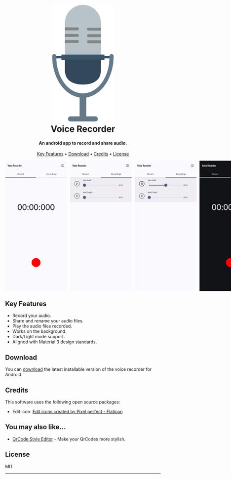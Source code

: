 
<h1 align="center">
  <br>
  <a><img src="https://github.com/Magiclogon/Voice-Recorder/blob/master/images/logo/Logo_SVG.svg" alt="Voice Recorder" width="200"></a>
  <br>
  Voice Recorder
  <br>
</h1>

<h4 align="center">An android app to record and share audio.</h4>


<p align="center">
  <a href="#key-features">Key Features</a> •
  <a href="#download">Download</a> •
  <a href="#credits">Credits</a> •
  <a href="#license">License</a>
</p>

<div style="display: flex;">
    <img src="https://github.com/Magiclogon/Voice-Recorder/blob/master/images/demo/RecorderLight1.png" alt="Screenshot 1" style="width: 200px; height: auto; margin-right: 10px;">
    <img src="https://github.com/Magiclogon/Voice-Recorder/blob/master/images/demo/RecorderLight2.png" alt="Screenshot 2" style="width: 200px; height: auto; margin-right: 10px;">
    <img src="https://github.com/Magiclogon/Voice-Recorder/blob/master/images/demo/RecorderLight3.png" alt="Screenshot 3" style="width: 200px; height: auto; margin-right: 10px;">
  <img src="https://github.com/Magiclogon/Voice-Recorder/blob/master/images/demo/RecorderDark1.png" alt="Screenshot 3" style="width: 200px; height: auto; margin-right: 10px;">
  <img src="https://github.com/Magiclogon/Voice-Recorder/blob/master/images/demo/RecorderDark2.png" alt="Screenshot 3" style="width: 200px; height: auto; margin-right: 10px;">
</div>

## Key Features

* Record your audio.
* Share and rename your audio files.
* Play the audio files recorded.  
* Works on the background.
* Dark/Light mode support.
* Aligned with Material 3 design standards.


## Download

You can [download](https://github.com/Magiclogon/Voice-Recorder/releases/download/v1.2.1/Voice.Recorder.v1.2.1.apk) the latest installable version of the voice recorder for Android.


## Credits

This software uses the following open source packages:

- Edit icon: <a href="https://www.flaticon.com/free-icons/edit" title="edit icons">Edit icons created by Pixel perfect - Flaticon</a>



## You may also like...

- [QrCode Style Editor](https://github.com/Magiclogon/qrcode-style-editor) - Make your QrCodes more stylish.

## License

MIT

---
